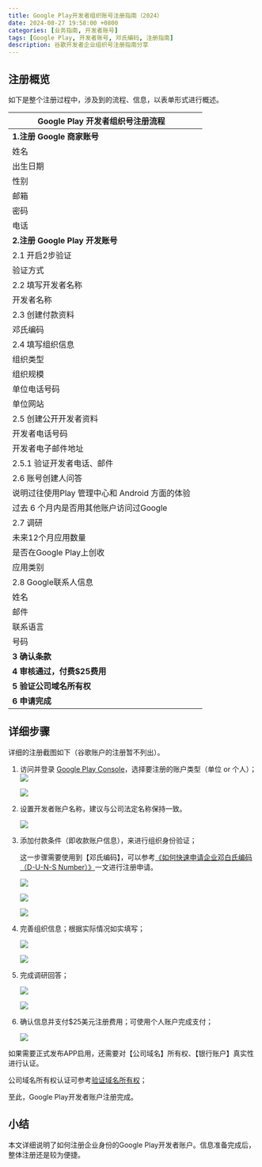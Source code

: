 ```yaml
---
title: Google Play开发者组织账号注册指南（2024）
date: 2024-08-27 19:58:00 +0800
categories: [业务指南, 开发者账号]    
tags: [Google Play, 开发者账号, 邓氏编码, 注册指南]
description: 谷歌开发者企业组织号注册指南分享
---
```



## 注册概览

如下是整个注册过程中，涉及到的流程、信息，以表单形式进行概述。

| Google Play 开发者组织号注册流程               |      |
| ---------------------------------------------- | ---- |
| **1.注册 Google 商家账号**                     |      |
| 姓名                                           |      |
| 出生日期                                       |      |
| 性别                                           |      |
| 邮箱                                           |      |
| 密码                                           |      |
| 电话                                           |      |
| **2.注册 Google Play 开发账号**                |      |
| 2.1 开启2步验证                                |      |
| 验证方式                                       |      |
| 2.2 填写开发者名称                             |      |
| 开发者名称                                     |      |
| 2.3 创建付款资料                               |      |
| 邓氏编码                                       |      |
| 2.4 填写组织信息                               |      |
| 组织类型                                       |      |
| 组织规模                                       |      |
| 单位电话号码                                   |      |
| 单位网站                                       |      |
| 2.5 创建公开开发者资料                         |      |
| 开发者电话号码                                 |      |
| 开发者电子邮件地址                             |      |
| 2.5.1 验证开发者电话、邮件                     |      |
| 2.6 账号创建人问答                             |      |
| 说明过往使用Play 管理中心和 Android 方面的体验 |      |
| 过去 6 个月内是否用其他账户访问过Google        |      |
| 2.7 调研                                       |      |
| 未来12个月应用数量                             |      |
| 是否在Google Play上创收                        |      |
| 应用类别                                       |      |
| 2.8 Google联系人信息                           |      |
| 姓名                                           |      |
| 邮件                                           |      |
| 联系语言                                       |      |
| 号码                                           |      |
| **3 确认条款**                                 |      |
| **4 审核通过，付费$25费用**                    |      |
| **5 验证公司域名所有权**                       |      |
| **6 申请完成**                                 |      |

## 详细步骤

详细的注册截图如下（谷歌账户的注册暂不列出）。

1. 访问并登录 [Google Play Console](https://play.google.com/console/signup)，选择要注册的账户类型（单位 or 个人）；
	![](https://image.sgchuhai.com/image/2024/d860be38fd380fc50e4501b8c4d585e0.png)

	![](https://image.sgchuhai.com/image/2024/7c64ff0f095d8bbc82b33e0b93fc2014.png)

2. 设置开发者账户名称，建议与公司法定名称保持一致。

	![](https://image.sgchuhai.com/image/2024/b6563458cb6b6538520b9c8a69f18cf8.png)

3. 添加付款条件（即收款账户信息），来进行组织身份验证；

	这一步骤需要使用到【邓氏编码】，可以参考[《如何快速申请企业邓白氏编码（D-U-N-S Number）》](https://blog.sgchuhai.com/posts/how-to-get-DUNS-number-for-entity/)一文进行注册申请。

	![](https://image.sgchuhai.com/image/2024/7b0429497cb6f6b4daa746c104f10b79.png)

	![](https://image.sgchuhai.com/image/2024/1b74aa1ca12c7cd5424cbb4acf271dc3.png)

	![](https://image.sgchuhai.com/image/2024/7e8dfd2bacb39226cdfe460e12c751ba.png)

4. 完善组织信息；根据实际情况如实填写；

	![](https://image.sgchuhai.com/image/2024/ece9828e5ad6a35255acf72f2b1299af.png)

	![](https://image.sgchuhai.com/image/2024/e9e61110632540f8ca5015d8c43e03a0.png)

5. 完成调研回答；

	![](https://image.sgchuhai.com/image/2024/e7c6480ac63022229a7b242cb9a42d17.png)

	![](https://image.sgchuhai.com/image/2024/5c4d72ac735fcf1dbb481a9fbb04d94a.png)

6. 确认信息并支付$25美元注册费用；可使用个人账户完成支付；

	![](https://image.sgchuhai.com/image/2024/cd7a86e8bf71e0b73d18bbab63ad05b8.png)
	

如果需要正式发布APP启用，还需要对【公司域名】所有权、【银行账户】真实性进行认证。

公司域名所有权认证可参考[验证域名所有权](https://support.google.com/a/topic/9196?hl=zh-Hans&ref_topic=3540977&sjid=15715660151946609326-AP)；

至此，Google Play开发者账户注册完成。

## 小结

本文详细说明了如何注册企业身份的Google Play开发者账户。信息准备完成后，整体注册还是较为便捷。

